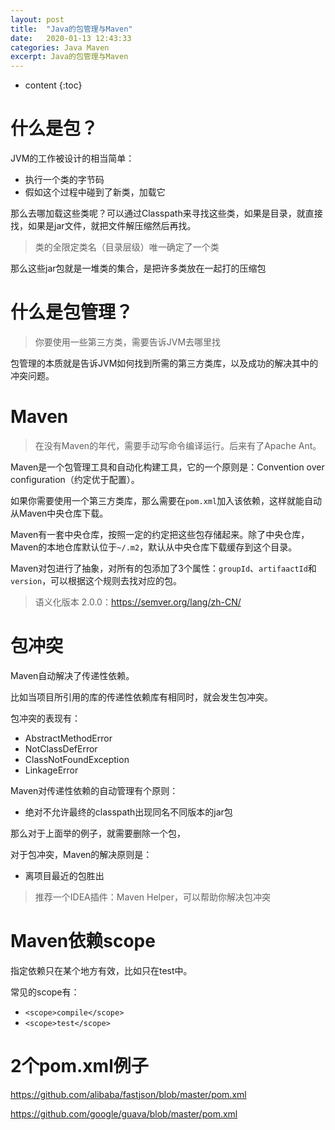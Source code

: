 ```yaml
---
layout: post
title:  "Java的包管理与Maven"
date:   2020-01-13 12:43:33
categories: Java Maven
excerpt: Java的包管理与Maven
---
```


* content
{:toc}

# 什么是包？

JVM的工作被设计的相当简单：
* 执行一个类的字节码
* 假如这个过程中碰到了新类，加载它

那么去哪加载这些类呢？可以通过Classpath来寻找这些类，如果是目录，就直接找，如果是jar文件，就把文件解压缩然后再找。

> 类的全限定类名（目录层级）唯一确定了一个类

那么这些jar包就是一堆类的集合，是把许多类放在一起打的压缩包

# 什么是包管理？

> 你要使用一些第三方类，需要告诉JVM去哪里找

包管理的本质就是告诉JVM如何找到所需的第三方类库，以及成功的解决其中的冲突问题。

# Maven

> 在没有Maven的年代，需要手动写命令编译运行。后来有了Apache Ant。

Maven是一个包管理工具和自动化构建工具，它的一个原则是：Convention over configuration（约定优于配置）。

如果你需要使用一个第三方类库，那么需要在`pom.xml`加入该依赖，这样就能自动从Maven中央仓库下载。

Maven有一套中央仓库，按照一定的约定把这些包存储起来。除了中央仓库，Maven的本地仓库默认位于`~/.m2`，默认从中央仓库下载缓存到这个目录。

Maven对包进行了抽象，对所有的包添加了3个属性：`groupId`、`artifaactId`和`version`，可以根据这个规则去找对应的包。

> 语义化版本 2.0.0：https://semver.org/lang/zh-CN/

# 包冲突

Maven自动解决了传递性依赖。

比如当项目所引用的库的传递性依赖库有相同时，就会发生包冲突。

包冲突的表现有：
* AbstractMethodError
* NotClassDefError
* ClassNotFoundException
* LinkageError

Maven对传递性依赖的自动管理有个原则：
* 绝对不允许最终的classpath出现同名不同版本的jar包

那么对于上面举的例子，就需要删除一个包，

对于包冲突，Maven的解决原则是：
* 离项目最近的包胜出

> 推荐一个IDEA插件：Maven Helper，可以帮助你解决包冲突

# Maven依赖scope

指定依赖只在某个地方有效，比如只在test中。

常见的scope有：
* `<scope>compile</scope>`
* `<scope>test</scope>`

# 2个pom.xml例子

https://github.com/alibaba/fastjson/blob/master/pom.xml

https://github.com/google/guava/blob/master/pom.xml